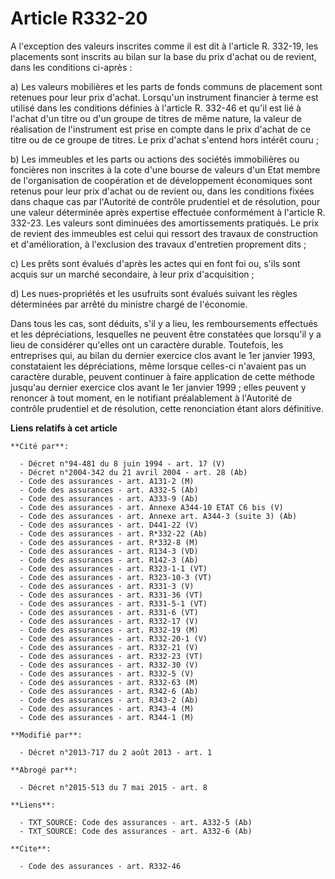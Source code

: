 # Article R332-20

A l'exception des valeurs inscrites comme il est dit à l'article R. 332-19, les placements sont inscrits au bilan sur la base
du prix d'achat ou de revient, dans les conditions ci-après : 

a) Les valeurs mobilières et les parts de fonds communs de placement sont retenues pour leur prix d'achat. Lorsqu'un
instrument financier à terme est utilisé dans les conditions définies à l'article R. 332-46 et qu'il est lié à l'achat d'un
titre ou d'un groupe de titres de même nature, la valeur de réalisation de l'instrument est prise en compte dans le prix
d'achat de ce titre ou de ce groupe de titres. Le prix d'achat s'entend hors intérêt couru ; 

b) Les immeubles et les parts ou actions des sociétés immobilières ou foncières non inscrites à la cote d'une bourse de
valeurs d'un Etat membre de l'organisation de coopération et de développement économiques sont retenus pour leur prix d'achat
ou de revient ou, dans les conditions fixées dans chaque cas par l'Autorité de contrôle prudentiel et de résolution, pour une
valeur déterminée après expertise effectuée conformément à l'article R. 332-23. Les valeurs sont diminuées des amortissements
pratiqués. Le prix de revient des immeubles est celui qui ressort des travaux de construction et d'amélioration, à
l'exclusion des travaux d'entretien proprement dits ; 

c) Les prêts sont évalués d'après les actes qui en font foi ou, s'ils sont acquis sur un marché secondaire, à leur prix
d'acquisition ; 

d) Les nues-propriétés et les usufruits sont évalués suivant les règles déterminées par arrêté du ministre chargé de
l'économie. 

Dans tous les cas, sont déduits, s'il y a lieu, les remboursements effectués et les dépréciations, lesquelles ne peuvent être
constatées que lorsqu'il y a lieu de considérer qu'elles ont un caractère durable. Toutefois, les entreprises qui, au bilan
du dernier exercice clos avant le 1er janvier 1993, constataient les dépréciations, même lorsque celles-ci n'avaient pas un
caractère durable, peuvent continuer à faire application de cette méthode jusqu'au dernier exercice clos avant le 1er janvier
1999 ; elles peuvent y renoncer à tout moment, en le notifiant préalablement à l'Autorité de contrôle prudentiel et de
résolution, cette renonciation étant alors définitive.

**Liens relatifs à cet article**

	**Cité par**:

	  - Décret n°94-481 du 8 juin 1994 - art. 17 (V)
	  - Décret n°2004-342 du 21 avril 2004 - art. 28 (Ab)
	  - Code des assurances - art. A131-2 (M)
	  - Code des assurances - art. A332-5 (Ab)
	  - Code des assurances - art. A333-9 (Ab)
	  - Code des assurances - art. Annexe A344-10 ETAT C6 bis (V)
	  - Code des assurances - art. Annexe art. A344-3 (suite 3) (Ab)
	  - Code des assurances - art. D441-22 (V)
	  - Code des assurances - art. R*332-22 (Ab)
	  - Code des assurances - art. R*332-8 (M)
	  - Code des assurances - art. R134-3 (VD)
	  - Code des assurances - art. R142-3 (Ab)
	  - Code des assurances - art. R323-1-1 (VT)
	  - Code des assurances - art. R323-10-3 (VT)
	  - Code des assurances - art. R331-3 (V)
	  - Code des assurances - art. R331-36 (VT)
	  - Code des assurances - art. R331-5-1 (VT)
	  - Code des assurances - art. R331-6 (VT)
	  - Code des assurances - art. R332-17 (V)
	  - Code des assurances - art. R332-19 (M)
	  - Code des assurances - art. R332-20-1 (V)
	  - Code des assurances - art. R332-21 (V)
	  - Code des assurances - art. R332-23 (VT)
	  - Code des assurances - art. R332-30 (V)
	  - Code des assurances - art. R332-5 (V)
	  - Code des assurances - art. R332-63 (M)
	  - Code des assurances - art. R342-6 (Ab)
	  - Code des assurances - art. R343-2 (Ab)
	  - Code des assurances - art. R343-4 (M)
	  - Code des assurances - art. R344-1 (M)

	**Modifié par**:

	  - Décret n°2013-717 du 2 août 2013 - art. 1

	**Abrogé par**:

	  - Décret n°2015-513 du 7 mai 2015 - art. 8

	**Liens**:

	  - TXT_SOURCE: Code des assurances - art. A332-5 (Ab)
	  - TXT_SOURCE: Code des assurances - art. A332-6 (Ab)

	**Cite**:

	  - Code des assurances - art. R332-46
